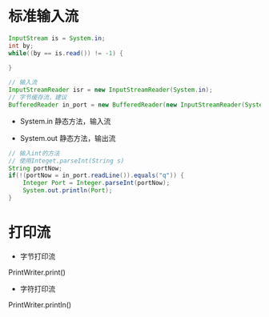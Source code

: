 # 标准输入流

```java
InputStream is = System.in;
int by;
while((by == is.read()) != -1) {
	
}
```

```java
// 输入流
InputStreamReader isr = new InputStreamReader(System.in);
// 字节缓存流，建议
BufferedReader in_port = new BufferedReader(new InputStreamReader(System.in));
```

- System.in 静态方法，输入流

- System.out 静态方法，输出流

```java
// 输入int的方法
// 使用Integet.parseInt(String s)
String portNow;
if(!(portNow = in_port.readLine()).equals("q")) {
    Integer Port = Integer.parseInt(portNow);
    System.out.println(Port);
}

```



# 打印流

- 字节打印流

PrintWriter.print()

- 字符打印流

PrintWriter.println()
